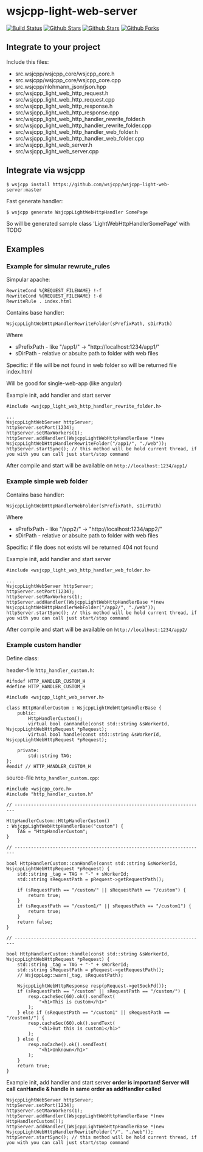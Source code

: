 # wsjcpp-light-web-server

[![Build Status](https://api.travis-ci.com/wsjcpp/wsjcpp-light-web-server.svg?branch=master)](https://travis-ci.com/wsjcpp/wsjcpp-light-web-server) [![Github Stars](https://img.shields.io/github/stars/wsjcpp/wsjcpp-light-web-server.svg?label=github%20%E2%98%85)](https://github.com/wsjcpp/wsjcpp-light-web-server/stargazers) [![Github Stars](https://img.shields.io/github/contributors/wsjcpp/wsjcpp-light-web-server.svg)](https://github.com/wsjcpp/wsjcpp-light-web-server/) [![Github Forks](https://img.shields.io/github/forks/wsjcpp/wsjcpp-light-web-server.svg?label=github%20forks)](https://github.com/wsjcpp/wsjcpp-light-web-server/network/members)

## Integrate to your project

Include this files:

- src.wsjcpp/wsjcpp_core/wsjcpp_core.h
- src.wsjcpp/wsjcpp_core/wsjcpp_core.cpp
- src.wsjcpp/nlohmann_json/json.hpp
- src/wsjcpp_light_web_http_request.h
- src/wsjcpp_light_web_http_request.cpp
- src/wsjcpp_light_web_http_response.h
- src/wsjcpp_light_web_http_response.cpp
- src/wsjcpp_light_web_http_handler_rewrite_folder.h
- src/wsjcpp_light_web_http_handler_rewrite_folder.cpp
- src/wsjcpp_light_web_http_handler_web_folder.h
- src/wsjcpp_light_web_http_handler_web_folder.cpp
- src/wsjcpp_light_web_server.h
- src/wsjcpp_light_web_server.cpp

## Integrate via wsjcpp

```
$ wsjcpp install https://github.com/wsjcpp/wsjcpp-light-web-server:master
```

Fast generate handler:

```
$ wsjcpp generate WsjcppLightWebHttpHandler SomePage
```
So will be generated sample class 'LightWebHttpHandlerSomePage' with TODO

## Examples

### Example for simular rewrute_rules

Simpular apache:
```
RewriteCond %{REQUEST_FILENAME} !-f
RewriteCond %{REQUEST_FILENAME} !-d
RewriteRule . index.html
```

Contains base handler:
```
WsjcppLightWebHttpHandlerRewriteFolder(sPrefixPath, sDirPath)
```
Where
* sPrefixPath - like "/app1/" -> "http://localhost:1234/app1/"
* sDirPath - relative or absulte path to folder with web files

Specific: if file will be not found in web folder so will be returned file index.html

Will be good for single-web-app (like angular)

Example init, add handler and start server
```
#include <wsjcpp_light_web_http_handler_rewrite_folder.h>

... 
WsjcppLightWebServer httpServer;
httpServer.setPort(1234);
httpServer.setMaxWorkers(1);
httpServer.addHandler((WsjcppLightWebHttpHandlerBase *)new WsjcppLightWebHttpHandlerRewriteFolder("/app1/", "./web"));
httpServer.startSync(); // this method will be hold current thread, if you with you can call just start/stop command
```

After compile and start will be available on `http://localhost:1234/app1/`

### Example simple web folder

Contains base handler:
```
WsjcppLightWebHttpHandlerWebFolder(sPrefixPath, sDirPath)
```

Where
* sPrefixPath - like "/app2/" -> "http://localhost:1234/app2/"
* sDirPath - relative or absulte path to folder with web files

Specific: if file does not exists wil be returned 404 not found

Example init, add handler and start server
```
#include <wsjcpp_light_web_http_handler_web_folder.h>

... 
WsjcppLightWebServer httpServer;
httpServer.setPort(1234);
httpServer.setMaxWorkers(1);
httpServer.addHandler((WsjcppLightWebHttpHandlerBase *)new WsjcppLightWebHttpHandlerWebFolder("/app2/", "./web"));
httpServer.startSync(); // this method will be hold current thread, if you with you can call just start/stop command
```

After compile and start will be available on `http://localhost:1234/app2/`

### Example custom handler

Define class:

header-file `http_handler_custom.h`:
```
#ifndef HTTP_HANDLER_CUSTOM_H
#define HTTP_HANDLER_CUSTOM_H

#include <wsjcpp_light_web_server.h>

class HttpHandlerCustom : WsjcppLightWebHttpHandlerBase {
    public:
        HttpHandlerCustom();
        virtual bool canHandle(const std::string &sWorkerId, WsjcppLightWebHttpRequest *pRequest);
        virtual bool handle(const std::string &sWorkerId, WsjcppLightWebHttpRequest *pRequest);

    private:
        std::string TAG;
};
#endif // HTTP_HANDLER_CUSTOM_H
```

source-file `http_handler_custom.cpp`:
```
#include <wsjcpp_core.h>
#include "http_handler_custom.h"

// ----------------------------------------------------------------------

HttpHandlerCustom::HttpHandlerCustom()
: WsjcppLightWebHttpHandlerBase("custom") {
    TAG = "HttpHandlerCustom";
}

// ----------------------------------------------------------------------

bool HttpHandlerCustom::canHandle(const std::string &sWorkerId, WsjcppLightWebHttpRequest *pRequest) {
    std::string _tag = TAG + "-" + sWorkerId;
    std::string sRequestPath = pRequest->getRequestPath();

    if (sRequestPath == "/custom/" || sRequestPath == "/custom") {
        return true;    
    }
    if (sRequestPath == "/custom1/" || sRequestPath == "/custom1") {
        return true;    
    }
    return false;
}

// ----------------------------------------------------------------------

bool HttpHandlerCustom::handle(const std::string &sWorkerId, WsjcppLightWebHttpRequest *pRequest) {
    std::string _tag = TAG + "-" + sWorkerId;
    std::string sRequestPath = pRequest->getRequestPath();
    // WsjcppLog::warn(_tag, sRequestPath);
    
    WsjcppLightWebHttpResponse resp(pRequest->getSockFd());
    if (sRequestPath == "/custom" || sRequestPath == "/custom/") {
        resp.cacheSec(60).ok().sendText(
            "<h1>This is custom</h1>"
        );
    } else if (sRequestPath == "/custom1" || sRequestPath == "/custom1/") {
        resp.cacheSec(60).ok().sendText(
            "<h1>But this is custom1</h1>"
        );
    } else {
        resp.noCache().ok().sendText(
            "<h1>Unknown</h1>"
        );
    }
    return true;
}
```

Example init, add handler and start server
__order is important! Server will call canHandle & handle in same order as addHandler called__
```
WsjcppLightWebServer httpServer;
httpServer.setPort(1234);
httpServer.setMaxWorkers(1);
httpServer.addHandler((WsjcppLightWebHttpHandlerBase *)new HttpHandlerCustom());
httpServer.addHandler((WsjcppLightWebHttpHandlerBase *)new WsjcppLightWebHttpHandlerRewriteFolder("/", "./web"));
httpServer.startSync(); // this method will be hold current thread, if you with you can call just start/stop command
```
